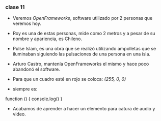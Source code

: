 ### clase 11

- Veremos *OpenFrameworks*, software utilizado por 2 personas que veremos hoy.

- Roy es una de estas personas, mide como 2 metros y a pesar de su nombre y apariencia, es Chileno.

- Pulse Islam, es una obra que se realizó utilizando ampolletas que se iluminaban siguiendo las pulsaciones de una persona en una isla.

- Arturo Castro, mantenía OpenFrameworks el mismo y hace poco abandonó el software.

- Para que un cuadro esté en rojo se coloca: *(255, 0, 0)*
- siempre es:

 function () {
   console.log()
   }

- Acabamos de aprender a hacer un elemento para catura de audio y video.



